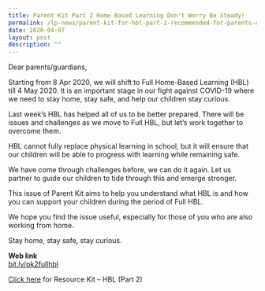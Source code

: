 ```yaml
---
title: Parent Kit Part 2 Home Based Learning Don't Worry Be Steady!
permalink: /lp-news/parent-kit-for-hbl-part-2-recommended-for-parents-of-pri-and-lower-sec-students/
date: 2020-04-07
layout: post
description: ""
---
```

Dear parents/guardians,

Starting from 8 Apr 2020, we will shift to Full Home-Based Learning (HBL) till 4 May 2020. It is an important stage in our fight against COVID-19 where we need to stay home, stay safe, and help our children stay curious.

Last week’s HBL has helped all of us to be better prepared. There will be issues and challenges as we move to Full HBL, but let’s work together to overcome them.

HBL cannot fully replace physical learning in school, but it will ensure that our children will be able to progress with learning while remaining safe.

We have come through challenges before, we can do it again. Let us partner to guide our children to tide through this and emerge stronger.

This issue of Parent Kit aims to help you understand what HBL is and how you can support your children during the period of Full HBL.

We hope you find the issue useful, especially for those of you who are also working from home.

Stay home, stay safe, stay curious.

**Web link**  
[bit.ly/pk2fullhbl](https://www.youtube.com/watch?v=E9t53lZw_rg&feature=youtu.be)

[Click here](/files/Resource-Kit-HBL-Part-2.pdf) for Resource Kit – HBL (Part 2)